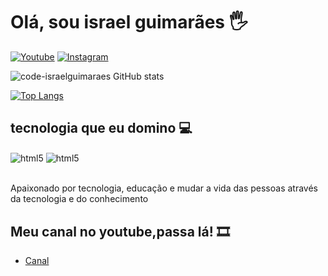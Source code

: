 <h1>Olá, sou israel guimarães 🖐️</h1>

[![Youtube](https://img.shields.io/badge/YouTube-111111?style=for-the-badge&logo=youtube&logoColor=white)](https://www.youtube.com/channel/UC3Hw9Quu1eSfM18T_9lDMlQ)
[![Instagram](https://img.shields.io/badge/Instagram-111111?style=for-the-badge&logo=instagram&logoColor=white)](https://www.instagram.com/eusouisraelguimaraes/)

![code-israelguimaraes GitHub stats](https://github-readme-stats.vercel.app/api?username=code-israelguimaraes&show_icons=true&theme=dark)

[![Top Langs](https://github-readme-stats.vercel.app/api/top-langs/?username=code-israelguimaraes&layout=compact)](https://github.com/anuraghazra/github-readme-stats)

<!--[![novo]()]()-->

<h2>tecnologia que eu domino 💻</h2>

<div style="display:inline_block">

<img align="center" alt="html5" src="https://img.shields.io/badge/Shell_Script-121011?style=for-the-badge&logo=gnu-bash&logoColor=white">
<img align="center" alt="html5" src="https://img.shields.io/badge/C++?style=for-the-badge&logo=gnu-bash&logoColor=white">


</div>

<br>

Apaixonado por tecnologia, educação e mudar a vida das pessoas através da tecnologia e do conhecimento

<h2>Meu canal no youtube,passa lá! 🎞️</h2>

- [Canal](https://www.youtube.com/@israelguimaraes)
